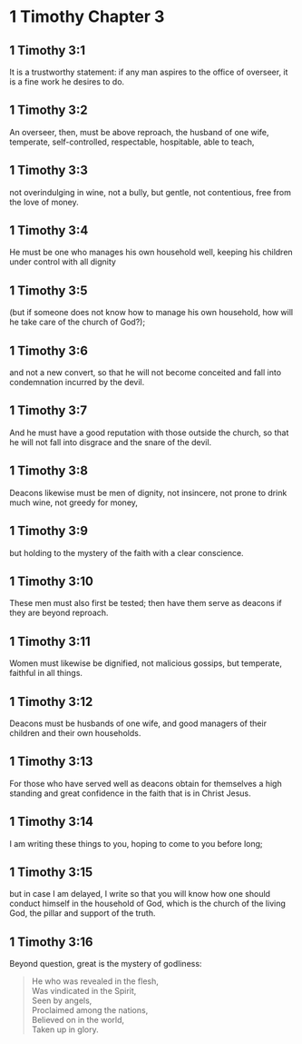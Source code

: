 # 1 Timothy Chapter 3

## 1 Timothy 3:1

It is a trustworthy statement: if any man aspires to the office of overseer, it is a fine work he desires to do.

## 1 Timothy 3:2

An overseer, then, must be above reproach, the husband of one wife, temperate, self-controlled, respectable, hospitable, able to teach,

## 1 Timothy 3:3

not overindulging in wine, not a bully, but gentle, not contentious, free from the love of money.

## 1 Timothy 3:4

He must be one who manages his own household well, keeping his children under control with all dignity

## 1 Timothy 3:5

(but if someone does not know how to manage his own household, how will he take care of the church of God?);

## 1 Timothy 3:6

and not a new convert, so that he will not become conceited and fall into condemnation incurred by the devil.

## 1 Timothy 3:7

And he must have a good reputation with those outside the church, so that he will not fall into disgrace and the snare of the devil.

## 1 Timothy 3:8

Deacons likewise must be men of dignity, not insincere, not prone to drink much wine, not greedy for money,

## 1 Timothy 3:9

but holding to the mystery of the faith with a clear conscience.

## 1 Timothy 3:10

These men must also first be tested; then have them serve as deacons if they are beyond reproach.

## 1 Timothy 3:11

Women must likewise be dignified, not malicious gossips, but temperate, faithful in all things.

## 1 Timothy 3:12

Deacons must be husbands of one wife, and good managers of their children and their own households.

## 1 Timothy 3:13

For those who have served well as deacons obtain for themselves a high standing and great confidence in the faith that is in Christ Jesus.

## 1 Timothy 3:14

I am writing these things to you, hoping to come to you before long;

## 1 Timothy 3:15

but in case I am delayed, I write so that you will know how one should conduct himself in the household of God, which is the church of the living God, the pillar and support of the truth.

## 1 Timothy 3:16

Beyond question, great is the mystery of godliness:

> He who was revealed in the flesh,  
> Was vindicated in the Spirit,  
> Seen by angels,  
> Proclaimed among the nations,  
> Believed on in the world,  
> Taken up in glory.
